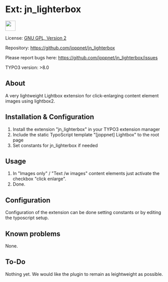 # Ext: jn_lighterbox

<img src="https://www.joppnet.de/typo3conf/ext/jn_lighterbox/ext_icon.png" width="32" height="32" />

License: [GNU GPL, Version 2](https://www.gnu.org/licenses/gpl-2.0.html)

Repository: https://github.com/joppnet/jn_lighterbox

Please report bugs here: https://github.com/joppnet/jn_lighterbox/issues

TYPO3 version: >8.0

## About
A very lightweight Lightbox extension for click-enlarging content element images using lightbox2.

## Installation & Configuration

1. Install the extension "jn_lighterbox" in your TYPO3 extension manager
2. Include the static TypoScript template "[joppnet] Lightbox" to the root page
3. Set constants for jn_lighterbox if needed
     
## Usage

1. In "Images only" / "Text /w images" content elements just activate the checkbox "click enlarge".
2. Done.

## Configuration

Configuration of the extension can be done setting constants or by editing the typoscript setup.

## Known problems

None.

## To-Do

Nothing yet. We would like the plugin to remain as leightweight as possible.